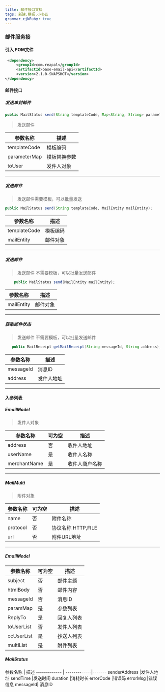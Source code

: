 ```yaml
---
title: 邮件接口文档
tags: 新建,模板,小书匠
grammar_cjkRuby: true
---
```


### 邮件服务接

#### 引入 POM文件
``` xml
 <dependency>
	 <groupId>com.reapal</groupId>
	 <artifactId>base-email-api</artifactId>
     <version>2.1.0-SNAPSHOT</version>
</dependency>
```
#### 邮件接口
##### 发送单封邮件
``` java
public MailStatus send(String templateCode, Map<String, String> parameterMap, EmailModel toUser)
```
> 发送邮件

参数名称  | 描述
------------- | -------------
templateCode | 模板编码
parameterMap | 模板替换参数
toUser				|发件人对象

-----
##### 发送邮件
>发送邮件需要模板，可以批量发送
``` java
public MailStatus send(String templateCode, MailEntity mailEntity);
```


参数名称  | 描述
------------- | -------------
templateCode | 模板编码
mailEntity | 邮件对象


---
##### 发送邮件
>发送邮件 不需要模板，可以批量发送邮件
``` java
    public MailStatus send(MailEntity mailEntity);
```

参数名称  | 描述
------------- | -------------
mailEntity | 邮件对象

---
##### 获取邮件状态
>发送邮件 不需要模板，可以批量发送邮件
``` java
   public MailReceipt getMailReceipt(String messageId, String address);
```

参数名称  | 描述
------------- | -------------
messageId | 消息ID
address|发件人地址

------

#### 入参列表

##### EmailModel
> 发件人对象

参数名称  | 可为空 | 描述
------------- | -------------|-------
address    | 否			|收件人地址
userName|是			|收件人名称
merchantName|是|收件人商户名称

----
##### MailMulti
> 附件对象

参数名称  | 可为空 | 描述
------------- | -------------|-------
name    | 否			|附件名称
protocol|否			|协议名称 HTTP,FILE
url         |否          |附件URL地址



---



##### EmailModel
参数名称  | 可为空 | 描述
------------- | -------------|-------
subject    | 否			|邮件主题
htmlBody|否		    |邮件内容
messageId|否		    |消息ID
paramMap|是			|参数列表
ReplyTo    |是			|回复人列表
toUserList|否			|发件人列表
ccUserList|是			|抄送人列表
multiList    |是			|附件列表



##### MailStatus
参数名称   | 描述
------------- | -------------|-------
senderAddress   			|发件人地址
sendTime  |发送时间
duration           |消耗时长
errorCode           |错误码
errorMsg           |错误信息
messageId| 消息ID

